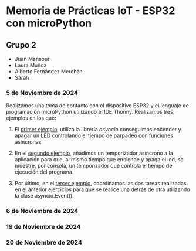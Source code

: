 # Memoria de Prácticas IoT  -  ESP32 con microPython
## Grupo 2
- Juan Mansour
- Laura Muñoz
- Alberto Fernández Merchán
- Sarah 

### 5 de Noviembre de 2024
Realizamos una toma de contacto con el dispositivo ESP32 y el lenguaje de programación microPython utilizando el IDE Thonny. Realizamos tres ejemplos en los que:

1. El [primer ejemplo](https://github.com/Juanmansour/Iot-Memorias/blob/main/Memorias%201/Ejemplo1.py), utiliza la librería *asyncio* conseguimos encender y apagar un LED controlando el tiempo de parpadeo con funciones asíncronas.  

2. En el [segundo ejemplo](https://github.com/Juanmansour/Iot-Memorias/blob/main/Memorias%201/Ejemplo2.py), añadimos un temporizador asíncrono a la aplicación para que, al mismo tiempo que enciende y apaga el led, se muestre, por consola, un temporizador que controla el tiempo de ejecución del programa.

3. Por último, en el [tercer ejemplo](https://github.com/Juanmansour/Iot-Memorias/blob/main/Memorias%201/Ejemplo3.py), coordinamos las dos tareas realizadas en el anterior ejercicios para que se realice una detrás de otra utilizando la clase asyncio.Event().


### 6 de Noviembre de 2024

### 19 de Noviembre de 2024

### 20 de Noviembre de 2024
